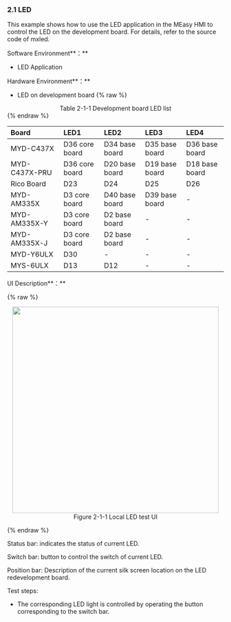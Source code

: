 ### 2.1 LED

This example shows how to use the LED application in the MEasy HMI to control the LED on the development board. For details, refer to the source code of mxled.

Software Environment**：**

* LED Application

Hardware Environment**：**

* LED on development board
{% raw %}
<div align="center" > Table 2-1-1 Development board LED list </div>
{% endraw %}  

| Board | LED1 | LED2 | LED3 | LED4 |
| :--- | :--- | :--- | :--- | :--- |
| MYD-C437X | D36  core board | D34 base board | D35 base board | D36 base board |
| MYD-C437X-PRU | D36 core board | D20 base board | D19 base board | D18 base board |
| Rico Board | D23 | D24 | D25 | D26 |
| MYD-AM335X | D3  core board | D40 base board | D39 base board | - |
| MYD-AM335X-Y | D3  core board | D2 base board | - | - |
| MYD-AM335X-J | D3  core board | D2 base board | - | - |
| MYD-Y6ULX | D30 | - | - | - |
| MYS-6ULX | D13 | D12 | - | - |

UI Description**：**

{% raw %}
<div  align="center" >
<img src="/imagech/2-1-led.jpg",alt="cover", width=480 >
</div>
<div align="center" > Figure 2-1-1 Local LED test UI </div>
<p></p>
{% endraw %}  

Status bar: indicates the status of current LED.

Switch bar: button to control the switch of current LED.

Position bar: Description of the current silk screen location on the LED redevelopment board.

Test steps:

* The corresponding LED light is controlled by operating the button corresponding to the switch bar.



